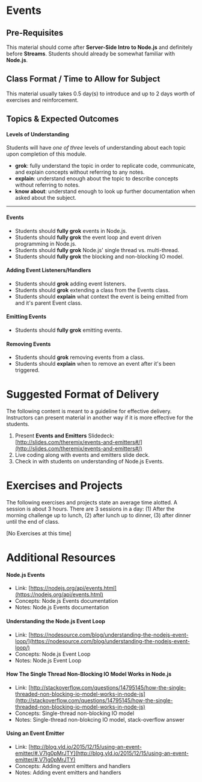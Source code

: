 # Events

## Pre-Requisites
This material should come after **Server-Side Intro to Node.js** and definitely before **Streams**. Students should already be somewhat familiar with **Node.js**.

## Class Format / Time to Allow for Subject
This material usually takes 0.5 day(s) to introduce and up to 2 days worth of exercises and reinforcement.

## Topics & Expected Outcomes

#### Levels of Understanding
Students will have *one of three* levels of understanding about each topic upon completion of this module.
- **grok**: fully understand the topic in order to replicate code, communicate, and explain concepts without referring to any notes.
- **explain**: understand enough about the topic to describe concepts without referring to notes.
- **know about**: understand enough to look up further documentation when asked about the subject.

---

#### Events 
- Students should **fully grok** events in Node.js.
- Students should **fully grok** the event loop and event driven programming in Node.js.
- Students should **fully grok** Node.js' single thread vs. multi-thread.
- Students should **fully grok** the blocking and non-blocking IO model.

#### Adding Event Listeners/Handlers
- Students should **grok** adding event listeners.
- Students should **grok** extending a class from the Events class.
- Students should **explain** what context the event is being emitted from and it's parent Event class.

#### Emitting Events
- Students should **fully grok** emitting events.

#### Removing Events
- Students should **grok** removing events from a class.
- Students should **explain** when to remove an event after it's been triggered.

# Suggested Format of Delivery
The following content is meant to a guideline for effective delivery. Instructors can present material in another way if it is more effective for the students. 

1. Present **Events and Emitters** Slidedeck: [http://slides.com/theremix/events-and-emitters#/](http://slides.com/theremix/events-and-emitters#/)
1. Live coding along with events and emitters slide deck.
1. Check in with students on understanding of Node.js Events.

# Exercises and Projects
The following exercises and projects state an average time alotted. A session is about 3 hours. There are 3 sessions in a day: (1) After the morning challenge up to lunch, (2) after lunch up to dinner, (3) after dinner until the end of class.

[No Exercises at this time]

# Additional Resources

#### Node.js Events
- Link: [https://nodejs.org/api/events.html](https://nodejs.org/api/events.html)
- Concepts: Node.js Events documentation
- Notes: Node.js Events documentation

#### Understanding the Node.js Event Loop
- Link: [https://nodesource.com/blog/understanding-the-nodejs-event-loop/](https://nodesource.com/blog/understanding-the-nodejs-event-loop/)
- Concepts: Node.js Event Loop
- Notes: Node.js Event Loop

#### How The Single Thread Non-Blocking IO Model Works in Node.js
- Link: [http://stackoverflow.com/questions/14795145/how-the-single-threaded-non-blocking-io-model-works-in-node-js](http://stackoverflow.com/questions/14795145/how-the-single-threaded-non-blocking-io-model-works-in-node-js)
- Concepts: Single-thread non-blocking IO model
- Notes: Single-thread non-blokcing IO model, stack-overflow answer

#### Using an Event Emitter
- Link: [http://blog.yld.io/2015/12/15/using-an-event-emitter/#.V7Ig0pMrJTY](http://blog.yld.io/2015/12/15/using-an-event-emitter/#.V7Ig0pMrJTY)
- Concepts: Adding event emitters and handlers
- Notes: Adding event emitters and handlers